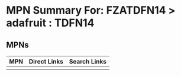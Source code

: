 



# MPN Summary For: FZATDFN14 > adafruit : TDFN14

## MPNs
  

|MPN|Direct Links|Search Links|
| :--- | :--- | :--- |
||||
